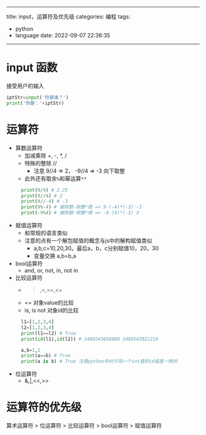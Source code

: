 
---
title: input，运算符及优先级
categories: 编程
tags:
  - python
  - language
date: 2022-09-07 22:36:35
---

# input 函数
接受用户的输入
```python
iptStr=input('你是谁？')
print('你是：'+iptStr)
```

# 运算符
- 算数运算符
  - 加减乘除 +, -, *, /
  - 特殊的整除 //
    - 注意 9//4 => 2， -9//4 => -3 向下取整
  - 此外还有取余`%`和幂运算`**`
  ```python
    print(9/4) # 2.25
    print(9//4) # 2
    print(9//-4) # -3
    print(9%-4) # 被除数-除数*商 => 9-(-4)*(-3) -3
    print(-9%4) # 被除数-除数*商 => -9-(4)*(-3) 3
  ```
- 赋值运算符
  - 和常规的语言类似
  - 注意的点有一个解包赋值的概念与js中的解构赋值类似 
    - a,b,c=10,20,30。最后a，b，c分别赋值10，20，30
    - 变量交换 a,b=b,a
- bool运算符
  - and, or, not, in, not in
- 比较运算符
  - >,<,>=,<=
  - == 对象value的比较
  - is, is not 对象id的比较
  ```python
    l1=[1,2,3,4]
    l2=[1,2,3,4]
    print(l1==l2) # True
    print(id(l1),id(l2)) # 2489543058880 2489543921216

    a,b=1,1
    print(a==b) # True
    print(a is b) # True 注意python中对于同一个int值的id值是一样的
  ```
- 位运算符
  - &,|,<<,>>


# 运算符的优先级

算术运算符 > 位运算符 > 比较运算符 > bool运算符 > 赋值运算符
